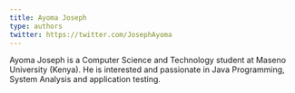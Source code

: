 ```yaml
---
title: Ayoma Joseph
type: authors
twitter: https://twitter.com/JosephAyoma
---
```


Ayoma Joseph is a Computer Science and Technology student at Maseno University (Kenya). He is interested and passionate in Java Programming, System Analysis and application testing.
